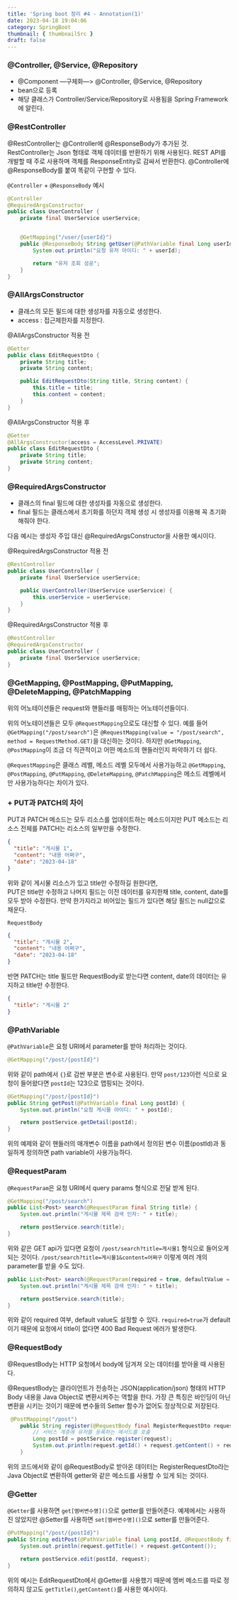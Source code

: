 ```yaml
---
title: 'Spring boot 정리 #4 - Annotation(1)'
date: 2023-04-18 19:04:06
category: SpringBoot
thumbnail: { thumbnailSrc }
draft: false
---
```


### @Controller, @Service, @Repository

- @Component —구체화—> @Controller, @Service, @Repository
- bean으로 등록
- 해당 클래스가 Controller/Service/Repository로 사용됨을 Spring Framework에 알린다.

### @RestController

@RestController는 @Controller에 @ResponseBody가 추가된 것.
RestController는 Json 형태로 객체 데이터를 반환하기 위해 사용된다. REST API를 개발할 때 주로 사용하며 객체를 ResponseEntity로 감싸서 반환한다.
@Controller에 @ResponseBody를 붙여 똑같이 구현할 수 있다.

`@Controller` + `@ResponseBody` 예시

```java
@Controller
@RequiredArgsConstructor
public class UserController {
    private final UserService userService;


    @GetMapping("/user/{userId}")
    public @ResponseBody String getUser(@PathVariable final Long userId) {
        System.out.println("요청 유저 아이디: " + userId);

        return "유저 조회 성공";
    }
}
```

### @AllArgsConstructor

- 클래스의 모든 필드에 대한 생성자를 자동으로 생성한다.
- access : 접근제한자를 지정한다.

@AllArgsConstructor 적용 전

```java
@Getter
public class EditRequestDto {
    private String title;
    private String content;

    public EditRequestDto(String title, String content) {
        this.title = title;
        this.content = content;
    }
}
```

@AllArgsConstructor 적용 후

```java
@Getter
@AllArgsConstructor(access = AccessLevel.PRIVATE)
public class EditRequestDto {
    private String title;
    private String content;
}
```

### @RequiredArgsConstructor

- 클래스의 final 필드에 대한 생성자를 자동으로 생성한다.
- final 필드는 클래스에서 초기화를 하던지 객체 생성 시 생성자를 이용해 꼭 초기화해줘야 한다.

다음 예시는 생성자 주입 대신 @RequiredArgsConstructor을 사용한 예시이다.

@RequiredArgsConstructor 적용 전

```java
@RestController
public class UserController {
    private final UserService userService;

    public UserController(UserService userService) {
        this.userService = userService;
    }
}
```

@RequiredArgsConstructor 적용 후

```java
@RestController
@RequiredArgsConstructor
public class UserController {
    private final UserService userService;
}
```

### @GetMapping, @PostMapping, @PutMapping, @DeleteMapping, @PatchMapping

위의 어노테이션들은 request와 핸들러를 매핑하는 어노테이션들이다.

위의 어노테이션들은 모두 `@RequestMapping`으로도 대신할 수 있다.
예를 들어 `@GetMapping("/post/search")`은 `@RequestMapping(value = "/post/search", method = RequestMethod.GET)`을 대신하는 것이다.
하지만 `@GetMapping`, `@PostMapping`이 조금 더 직관적이고 어떤 메소드의 핸들러인지 파악하기 더 쉽다.

`@RequestMapping`은 클래스 레벨, 메소드 레벨 모두에서 사용가능하고
`@GetMapping`, `@PostMapping`, `@PutMapping`, `@DeleteMapping`, `@PatchMapping`은 메소드 레벨에서만 사용가능하다는 차이가 있다.

### + PUT과 PATCH의 차이

PUT과 PATCH 메소드는 모두 리소스를 업데이트하는 메소드이지만
PUT 메소드는 리소스 전체를 PATCH는 리소스의 일부만을 수정한다.

```json
{
  "title": "게시물 1",
  "content": "내용 어쩌구",
  "date": "2023-04-18"
}
```

위와 같이 게시물 리소스가 있고 title만 수정하길 원한다면,<br/>
PUT은 title만 수정하고 나머지 필드는 이전 데이터를 유지한채 title, content, date를 모두 받아 수정한다.
만약 한가지라고 비어있는 필드가 있다면 해당 필드는 null값으로 채운다.

`RequestBody`

```json
{
  "title": "게시물 2",
  "content": "내용 어쩌구",
  "date": "2023-04-18"
}
```

반면 PATCH는 title 필드만 RequestBody로 받는다면 content, date의 데이터는 유지하고 title만 수정한다.

```json
{
  "title": "게시물 2"
}
```

### @PathVariable

`@PathVariable`은 요청 URI에서 parameter를 받아 처리하는 것이다.

```java
@GetMapping("/post/{postId}")
```

위와 같이 path에서 `{}`로 감싼 부분은 변수로 사용된다.
만약 `post/123`이런 식으로 요청이 들어왔다면 `postId`는 123으로 맵핑되는 것이다.

```java
@GetMapping("/post/{postId}")
public String getPost(@PathVariable final Long postId) {
    System.out.println("요청 게시물 아이디: " + postId);

    return postService.getDetail(postId);
}
```

위의 예제와 같이 핸들러의 매개변수 이름을 path에서 정의된 변수 이름(postId)과 동일하게 정의하면 path variable이 사용가능하다.

### @RequestParam

`@RequestParam`은 요청 URI에서 query params 형식으로 전달 받게 된다.

```java
@GetMapping("/post/search")
public List<Post> search(@RequestParam final String title) {
    System.out.println("게시물 제목 검색 인자: " + title);

    return postService.search(title);
}
```

위와 같은 GET api가 있다면 요청이 `/post/search?title=게시물1` 형식으로 들어오게 되는 것이다.
`/post/search?title=게시물1&content=어쩌구` 이렇게 여러 개의 parameter를 받을 수도 있다.

```java
public List<Post> search(@RequestParam(required = true, defaultValue = "") final String title) {
    System.out.println("게시물 제목 검색 인자: " + title);

    return postService.search(title);
}
```

위와 같이 required 여부, default value도 설정할 수 있다. `required=true`가 default이기 때문에 요청에서 title이 없다면 400 Bad Request 에러가 발생한다.

### @RequestBody

@RequestBody는 HTTP 요청에서 body에 담겨져 오는 데이터를 받아올 때 사용된다.

@RequestBody는 클라이언트가 전송하는 JSON(application/json) 형태의 HTTP Body 내용을 Java Object로 변환시켜주는 역할을 한다.
가장 큰 특징은 바인딩이 아닌 변환을 시키는 것이기 때문에 변수들의 Setter 함수가 없어도 정상적으로 저장된다.

```java
 @PostMapping("/post")
    public String register(@RequestBody final RegisterRequestDto request) {
        // 서비스 계층에 유저를 등록하는 메서드를 호출
        Long postId = postService.register(request);
        System.out.println(request.getId() + request.getContent() + request.getTitle());
    }
```

위의 코드에서와 같이 @RequestBody로 받아온 데이터는 RegisterRequestDto라는 Java Object로 변환하여 getter와 같은 메소드를 사용할 수 있게 되는 것이다.

### @Getter

`@Getter`를 사용하면 `get[멤버변수명]()`으로 getter를 만들어준다. 예제에서는 사용하진 않았지만 @Setter를 사용하면 `set[멤버변수명]()`으로 setter를 만들어준다.

```java
@PutMapping("/post/{postId}")
public String editPost(@PathVariable final Long postId, @RequestBody final EditRequestDto request) {
    System.out.println(request.getTitle() + request.getContent());

    return postService.edit(postId, request);
}
```

위의 예시는 EditRequestDto에서 @Getter를 사용했기 때문에 멤버 메소드를 따로 정의하지 않고도 `getTitle()`,`getContent()`를 사용한 예시이다.
